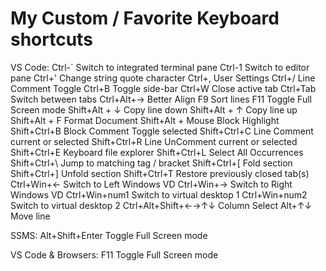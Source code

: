 # My Custom / Favorite Keyboard shortcuts

VS Code:
  Ctrl-`                Switch to integrated terminal pane
  Ctrl-1                Switch to editor pane
  Ctrl+'                Change string quote character
  Ctrl+,                User Settings
  Ctrl+/                Line Comment Toggle
  Ctrl+B                Toggle side-bar
  Ctrl+W                Close active tab
  Ctrl+Tab              Switch between tabs
  Ctrl+Alt+→            Better Align
  F9                    Sort lines
  F11                   Toggle Full Screen mode
  Shift+Alt + ↓         Copy line down
  Shift+Alt + ↑         Copy line up
  Shift+Alt + F         Format Document
  Shift+Alt + Mouse     Block Highlight
  Shift+Ctrl+B          Block Comment Toggle selected
  Shift+Ctrl+C          Line Comment current or selected
  Shift+Ctrl+R          Line UnComment current or selected
  Shift+Ctrl+E          Keyboard file explorer
  Shift+Ctrl+L          Select All Occurrences
  Shift+Ctrl+\          Jump to matching tag / bracket
  Shift+Ctrl+[          Fold section
  Shift+Ctrl+]          Unfold section
  Shift+Ctrl+T          Restore previously closed tab(s)
  Ctrl+Win+←            Switch to Left Windows VD
  Ctrl+Win+→            Switch to Right Windows VD
  Ctrl+Win+num1         Switch to virtual desktop 1
  Ctrl+Win+num2         Switch to virtual desktop 2
  Ctrl+Alt+Shift+←→↑↓   Column Select
  Alt+↑↓                 Move line

SSMS:
  Alt+Shift+Enter       Toggle Full Screen mode

VS Code & Browsers:
  F11                   Toggle Full Screen mode

